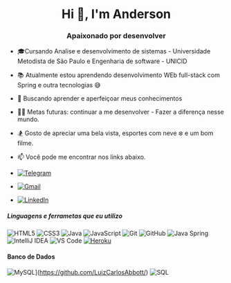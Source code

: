 <h1 align="center">Hi 👋, I'm Anderson</h1>

<h3 align="center">Apaixonado por desenvolver</h3>



- 🎓Cursando Analise e desenvolvimento de sistemas - Universidade Metodista de São Paulo e Engenharia de software - UNICID
- 📚 Atualmente estou aprendendo desenvolvimento WEb full-stack com Spring e outra tecnologias 😅
- :seedling: Buscando aprender e aperfeiçoar meus conhecimentos 
- 💪🏼 Metas futuras: continuar a me desenvolver - Fazer a diferença nesse mundo.
- :snowboarder: Gosto de apreciar uma bela vista, esportes com neve :snowflake: e um bom filme.


- :mailbox: Você pode me encontrar nos links abaixo.


-   [![Telegram](https://img.shields.io/badge/-TELEGRAM-2CA5E0?style=for-the-badge&logo=telegram&logoColor=white)](https://t.me/AndersonCavalcanti)
-   [![Gmail](https://img.shields.io/badge/-GMAIL-D14836?style=for-the-badge&logo=gmail&logoColor=white)](mailto:ContatoAndersonCavalcanti@gmail.com)
-   [![LinkedIn](https://img.shields.io/badge/-LINKEDIN-0077B5?style=for-the-badge&logo=linkedin&logoColor=white)](https://www.linkedin.com/in/anderson-macedo-513a34115/)

##### Linguagens e ferrametas que eu utilizo 


![HTML5](https://img.shields.io/badge/-HTML5-000000?style=flat&logo=html5)
![CSS3](https://img.shields.io/badge/-CSS3-%231572B6?style=flat-square&logo=css3)
![Java](https://img.shields.io/badge/-Java-000000?style=flat&logo=java)
![JavaScript](https://img.shields.io/badge/-JavaScript-000000?style=flat&logo=javascript)
![Git](https://img.shields.io/badge/-Git-222222?style=flat&logo=git&logoColor=F05032)
![GitHub](https://img.shields.io/badge/-GitHub-222222?style=flat&logo=github&logoColor=181717)
![Java Spring](https://img.shields.io/badge/-Spring-222222?style=flat&logo=spring&logoColor=6DB33F)
![IntelliJ IDEA](http://img.shields.io/badge/-IntelliJ%20IDEA-000000?style=flat-square&logo=intellij-idea&logoColor=ffffff)
![VS Code](http://img.shields.io/badge/-VS%20Code-007ACC?style=flat-square&logo=visual-studio-code&logoColor=ffffff)
[![Heroku](https://img.shields.io/badge/-Heroku-430098?style=flat-square&logo=heroku&link=https://github.com/LuizCarlosAbbott/)](https://github.com/LuizCarlosAbbott/)

#### Banco de Dados

![MySQL](https://img.shields.io/badge/-MySQL-black?style=flat-square&logo=mysql&link=https://github.com/LuizCarlosAbbott/)](https://github.com/LuizCarlosAbbott/)
![SQL](https://img.shields.io/badge/-SQL-000000?style=flat&logo=postgresql)

